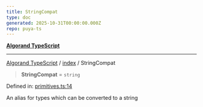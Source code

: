 ```yaml
---
title: StringCompat
type: doc
generated: 2025-10-31T00:00:00.000Z
repo: puya-ts
---
```


[**Algorand TypeScript**](docs/_md/README)

---

[Algorand TypeScript](docs/_md/modules) / [index](/reference/algorand-typescript/api/index/readme/) / StringCompat

> **StringCompat** = `string`

Defined in: [primitives.ts:14](https://github.com/algorandfoundation/puya-ts/blob/main/packages/algo-ts/src/primitives.ts#L14)

An alias for types which can be converted to a string
